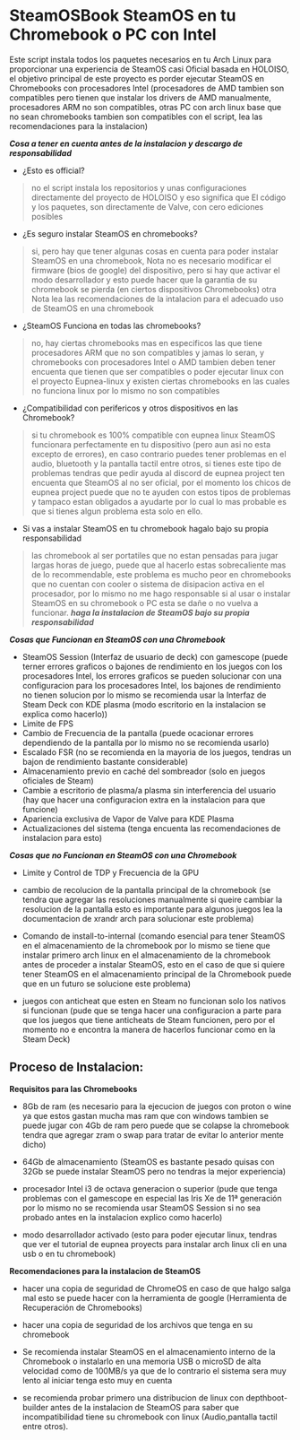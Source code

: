 # **SteamOSBook SteamOS en tu Chromebook o PC con Intel**

Este script instala todos los paquetes necesarios en tu Arch Linux para proporcionar una experiencia de SteamOS casi Oficial basada en HOLOISO, el objetivo principal de este proyecto es porder ejecutar SteamOS en Chromebooks con procesadores Intel (procesadores de AMD tambien son compatibles pero tienen que instalar los drivers de AMD manualmente, procesadores ARM no son compatibles, otras PC con arch linux base que no sean chromebooks tambien son compatibles con el script, lea las recomendaciones para la instalacion) 

***Cosa a tener en cuenta antes de la instalacion y descargo de responsabilidad***
- ¿Esto es official?
> no el script instala los repositorios y unas configuraciones directamente del proyecto de HOLOISO y eso significa que El código y los paquetes, son directamente de Valve, con cero ediciones posibles

- ¿Es seguro instalar SteamOS en chromebooks?
> si, pero hay que tener algunas cosas en cuenta para poder instalar SteamOS en una chromebook, Nota no es necesario modificar el firmware (bios de google) del dispositivo, pero si hay que activar el modo desarrollador y esto puede hacer que la garantia de su chromebook se pierda (en ciertos dispositivos Chromebooks) otra Nota lea las recomendaciones de la intalacion para el adecuado uso de SteamOS en una chromebook

- ¿SteamOS Funciona en todas las chromebooks?
> no, hay ciertas chromebooks mas en especificos las que tiene procesadores ARM que no son compatibles y jamas lo seran, y chromebooks con procesadores Intel o AMD tambien deben tener encuenta que tienen que ser compatibles o poder ejecutar linux con el proyecto Eupnea-linux y existen ciertas chromebooks en las cuales no funciona linux por lo mismo no son compatibles

- ¿Compatibilidad con perifericos y otros dispositivos en las Chromebook?
> si tu chromebook es 100% compatible con eupnea linux SteamOS funcionara perfectamente en tu dispositivo (pero aun asi no esta excepto de errores), en caso contrario puedes tener problemas en el audio, bluetooth y la pantalla tactil entre otros, si tienes este tipo de problemas tendras que pedir ayuda al discord de eupnea project ten encuenta que SteamOS al no ser oficial, por el momento los chicos de eupnea project puede que no te ayuden con estos tipos de problemas y tampaco estan obligados a ayudarte por lo cual lo mas probable es que si tienes algun problema esta solo en ello.

- Si vas a instalar SteamOS en tu chromebook hagalo bajo su propia responsabilidad
> las chromebook al ser portatiles que no estan pensadas para jugar largas horas de juego, puede que al hacerlo estas sobrecaliente mas de lo recommendable, este problema es mucho peor en chromebooks que no cuentan con cooler o sistema de disipacion activa en el procesador, por lo mismo no me hago responsable si al usar o instalar SteamOS en su chromebook o PC esta se dañe o no vuelva a funcionar.
***haga la instalacion de SteamOS bajo su propia responsabilidad***



***Cosas que Funcionan en SteamOS con una Chromebook***
- SteamOS Session (Interfaz de usuario de deck) con gamescope (puede terner errores graficos o bajones de rendimiento en los juegos con los procesadores Intel, los errores graficos se pueden solucionar con una configuracion para los procesadores Intel, los bajones de rendimiento no tienen solucion por lo mismo se recomienda usar la Interfaz de Steam Deck con KDE plasma (modo escritorio en la instalacion se explica como hacerlo))
- Limite de FPS 
- Cambio de Frecuencia de la pantalla (puede ocacionar errores dependiendo de la pantalla por lo mismo no se recomienda usarlo)
- Escalado FSR (no se recomienda en la mayoria de los juegos, tendras un bajon de rendimiento bastante considerable)
- Almacenamiento previo en caché del sombreador (solo en juegos oficiales de Steam)
- Cambie a escritorio de plasma/a plasma sin interferencia del usuario (hay que hacer una configuracion extra en la instalacion para que funcione)
- Apariencia exclusiva de Vapor de Valve para KDE Plasma
- Actualizaciones del sistema (tenga encuenta las recomendaciones de instalacion para esto)

***Cosas que no Funcionan en SteamOS con una Chromebook***

- Limite y Control de TDP y Frecuencia de la GPU

- cambio de recolucion de la pantalla principal de la chromebook (se tendra que agregar las resoluciones manualmente si queire cambiar la resolucion de la pantalla esto es importante para algunos juegos lea la documentacion de xrandr arch para solucionar este problema)

- Comando de install-to-internal (comando esencial para tener SteamOS en el almacenamiento de la chromebook por lo mismo se tiene que instalar primero arch linux en el almacenamiento de la chromebook antes de proceder a instalar SteamOS, esto en el caso de que si quiere tener SteamOS en el almacenamiento principal de la Chromebook puede que en un futuro se solucione este problema)

- juegos con anticheat que esten en Steam no funcionan solo los nativos si funcionan (pude que se tenga hacer una configuracion a parte para que los juegos que tiene anticheats de Steam funcionen, pero por el momento no e encontra la manera de hacerlos funcionar como en la Steam Deck)



Proceso de Instalacion:
- 
**Requisitos para las Chromebooks**
- 8Gb de ram (es necesario para la ejecucion de juegos con proton o wine ya que estos gastan mucha mas ram que con windows tambien se puede jugar con 4Gb de ram pero puede que se colapse la chromebook tendra que agregar zram o swap para tratar de evitar lo anterior mente dicho)

- 64Gb de almacenamiento (SteamOS es bastante pesado quisas con 32Gb se puede instalar SteamOS pero no tendras la mejor experiencia)

- procesador Intel i3 de octava generacion o superior (pude que tenga problemas con el gamescope en especial las Iris Xe de 11ª generación por lo mismo no se recomienda usar SteamOS Session si no sea probado antes en la instalacion explico como hacerlo)

- modo desarrollador activado (esto para poder ejecutar linux, tendras que ver el tutorial de eupnea proyects para instalar arch linux cli en una usb o en tu chromebook)

**Recomendaciones para la instalacion de SteamOS**

- hacer una copia de seguridad de ChromeOS en caso de que halgo salga mal esto se puede hacer con la herramienta de google (Herramienta de Recuperación de Chromebooks)

- hacer una copia de seguridad de los archivos que tenga en su chromebook  

- Se recomienda instalar SteamOS en el almacenamiento interno de la Chromebook o instalarlo en una memoria USB o microSD de alta velocidad como de 100MB/s ya que de lo contrario el sistema sera muy lento al iniciar tenga esto muy en cuenta

- se recomienda probar primero una distribucion de linux con depthboot-builder antes de la instalacion de SteamOS para saber que incompatibilidad tiene su chromebook con linux (Audio,pantalla tactil entre otros).


